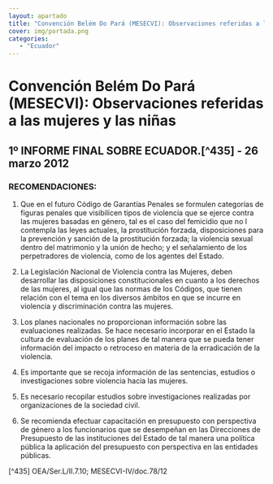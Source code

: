 ```yaml
---
layout: apartado
title: "Convención Belém Do Pará (MESECVI): Observaciones referidas a las mujeres y las niñas"
cover: img/portada.png
categories:
   - "Ecuador"
---
```

# Convención Belém Do Pará (MESECVI): Observaciones referidas a las mujeres y las niñas

## 1º INFORME FINAL SOBRE ECUADOR.[^435] - 26 marzo 2012

### RECOMENDACIONES:

1. Que en el futuro Código de Garantías Penales se formulen categorías de
figuras penales que visibilicen tipos de violencia que se ejerce contra las
mujeres basadas en género, tal es el caso del femicidio que no l contempla
las leyes actuales, la prostitución forzada, disposiciones para la
prevención y sanción de la prostitución forzada; la violencia sexual dentro
del matrimonio y la unión de hecho; y el señalamiento de los perpetradores
de violencia, como de los agentes del Estado.

2. La Legislación Nacional de Violencia contra las Mujeres, deben
desarrollar las disposiciones constitucionales en cuanto a los derechos de
las mujeres, al igual que las normas de los Códigos, que tienen relación
con el tema en los diversos ámbitos en que se incurre en violencia y
discriminación contra las mujeres.

3. Los planes nacionales no proporcionan información sobre las evaluaciones
realizadas. Se hace necesario incorporar en el Estado la cultura de
evaluación de los planes de tal manera que se pueda tener información del
impacto o retroceso en materia de la erradicación de la violencia.

4. Es importante que se recoja información de las sentencias, estudios o
investigaciones sobre violencia hacia las mujeres.

5. Es necesario recopilar estudios sobre investigaciones realizadas por
organizaciones de la sociedad civil.

6. Se recomienda efectuar capacitación en presupuesto con perspectiva de
género a los funcionarios que se desempeñan en las Direcciones de
Presupuesto de las instituciones del Estado de tal manera una política
pública la aplicación del presupuesto con perspectiva en las entidades
públicas.

[^435] OEA/Ser.L/II.7.10; MESECVI-IV/doc.78/12
